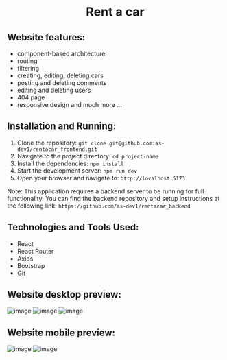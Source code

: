 <h1 align="center">Rent a car</h1> 

## Website features:

- component-based architecture
- routing
- filtering
- creating, editing, deleting cars
- posting and deleting comments
- editing and deleting users
- 404 page
- responsive design and much more ...

## Installation and Running:

1. Clone the repository: `git clone git@github.com:as-dev1/rentacar_frontend.git`
2. Navigate to the project directory: `cd project-name`
3. Install the dependencies: `npm install`
4. Start the development server: `npm run dev`
5. Open your browser and navigate to: `http://localhost:5173`

Note: This application requires a backend server to be running for full functionality. You can find the backend repository and setup instructions at the following link: `https://github.com/as-dev1/rentacar_backend`

## Technologies and Tools Used:

- React
- React Router
- Axios
- Bootstrap
- Git

## Website desktop preview:

![image](https://github.com/as-dev1/rentacar_backend/assets/162376613/8b53f393-320b-486a-b333-e8722831a236)
![image](https://github.com/as-dev1/rentacar_backend/assets/162376613/8c658bf1-e99d-4f82-bb67-1d4f8723f9f1)
![image](https://github.com/as-dev1/rentacar_backend/assets/162376613/e7224f93-e413-4f1e-86ec-a8b814d21fc1)

## Website mobile preview:
![image](https://github.com/as-dev1/rentacar_backend/assets/162376613/dea4fe7c-4e74-4db1-900c-ada643ce93fb) ![image](https://github.com/as-dev1/rentacar_backend/assets/162376613/ded24f4e-7c8d-4a5a-b5bb-ae5fb9d924f3)

